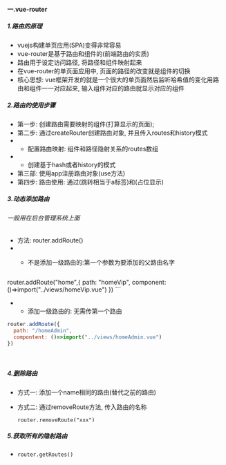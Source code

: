 #### 一.vue-router

##### 1.路由的原理

- vuejs构建单页应用(SPA)变得非常容易
- vue-router是基于路由和组件的(前端路由的实质)
- 路由用于设定访问路径, 将路径和组件映射起来
- 在vue-router的单页面应用中, 页面的路径的改变就是组件的切换
- 核心思想: vue框架开发的就是一个很大的单页面然后监听哈希值的变化用路由和组件一一对应起来, 输入组件对应的路由就显示对应的组件
##### 2.路由的使用步骤

- 第一步: 创建路由需要映射的组件(打算显示的页面);
- 第二步: 通过createRouter创建路由对象, 并且传入routes和history模式
- - 配置路由映射: 组件和路径隐射关系的routes数组
- - 创建基于hash或者history的模式
- 第三部: 使用app注册路由对象(use方法)
- 第四步: 路由使用: 通过<router-link>(跳转相当于a标签)和<router-view>(占位显示)

##### 3.动态添加路由

###### 一般用在后台管理系统上面

- 方法: router.addRoute()
- - 不是添加一级路由的:第一个参数为要添加的父路由名字

     ```js
router.addRoute("home",{
  path: "homeVip",
  component: ()=>import("../views/homeVip.vue")
})
     ```

- - 添加一级路由的: 无需传第一个路由

```js
router.addRoute({
  path: "/homeAdmin",
  compontent: ()=>import("../views/homeAdmin.vue")
})
```

​

##### 4.删除路由

- 方式一: 添加一个name相同的路由(替代之前的路由)

- 方式二: 通过removeRoute方法, 传入路由的名称

  `router.removeRoute("xxx")`

##### 5.获取所有的隐射路由

- `router.getRoutes()`